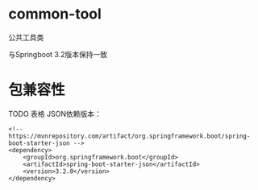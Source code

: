 # common-tool
公共工具类


与Springboot 3.2版本保持一致





# 包兼容性

TODO 表格
JSON依赖版本：
```
<!-- https://mvnrepository.com/artifact/org.springframework.boot/spring-boot-starter-json -->
<dependency>
    <groupId>org.springframework.boot</groupId>
    <artifactId>spring-boot-starter-json</artifactId>
    <version>3.2.0</version>
</dependency>
```
